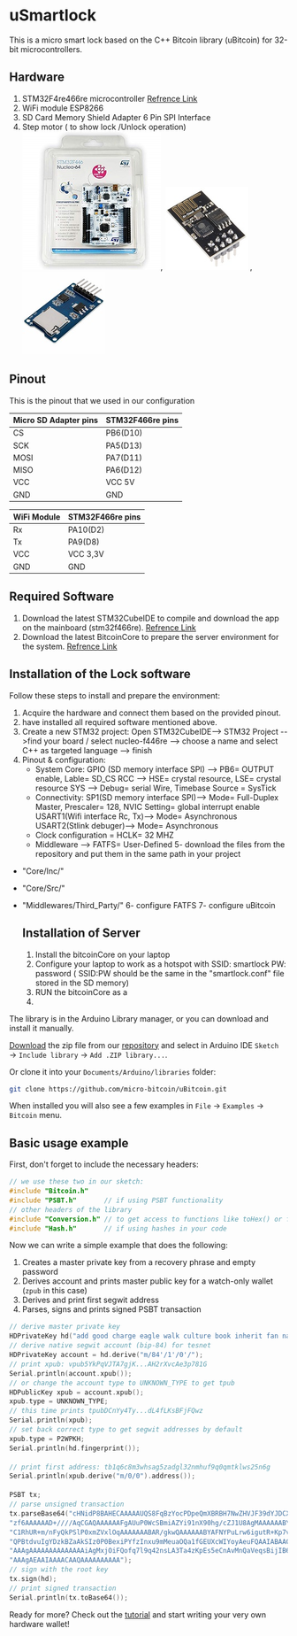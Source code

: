 # uSmartlock

This is a micro smart lock based on the C++ Bitcoin library (uBitcoin) for 32-bit microcontrollers. 

## Hardware
1. STM32F4re466re microcontroller [Refrence Link](https://www.st.com/en/evaluation-tools/nucleo-f446re.html)  
2. WiFi module ESP8266 
3. SD Card Memory Shield Adapter 6 Pin SPI Interface  
4. Step motor ( to show lock /Unlock operation) </br>
![image](images/stm32F466re.jpg), ![image](images/ESP-01(ESP8266).jpg) , ![image](images/SD_Memory_Modul.jpg) 
## Pinout
This is the pinout that we used in our configuration 

| Micro SD Adapter pins  | STM32F466re pins |
| ------------- | ------------- |
| CS            | PB6(D10)  |
| SCK           | PA5(D13)  |
| MOSI          | PA7(D11)  |
| MISO          | PA6(D12)  |
| VCC           | VCC 5V    |
| GND           | GND       |

| WiFi Module   | STM32F466re pins |
| ------------- | -------------    |
| Rx            | PA10(D2)         |
| Tx            | PA9(D8)          |
| VCC           | VCC 3,3V         |
| GND           | GND              |

## Required Software
1. Download the latest STM32CubeIDE to compile and download the app on the mainboard (stm32f466re). [Refrence Link](https://www.st.com/en/evaluation-tools/nucleo-f446re.html)
2. Download the latest BitcoinCore to prepare the server environment for the system. [Refrence Link](https://bitcoin.org/en/bitcoin-core/)


## Installation of the Lock software 
Follow these steps to install and prepare the environment:
1. Acquire the hardware and connect them based on the provided pinout.
2. have installed all required software mentioned above.
3. Create a new STM32 project: Open STM32CubeIDE--> STM32 Project -->find your board / select nucleo-f446re --> choose a name and select C++ as targeted language --> finish
4. Pinout & configuration:
   - System Core:
     GPIO (SD memory interface SPI) --> PB6= OUTPUT enable, Lable= SD_CS
     RCC --> HSE= crystal resource, LSE= crystal resource
     SYS --> Debug= serial Wire, Timebase Source = SysTick
   - Connectivity:
     SP1(SD memory interface SPI)--> Mode= Full-Duplex Master, Prescaler= 128, NVIC Setting= global interrupt enable
     USART1(Wifi interface Rc, Tx)--> Mode= Asynchronous
     USART2(Stlink debuger)--> Mode= Asynchronous
    - Clock configuration = HCLK= 32 MHZ
    - Middleware --> FATFS= User-Defined
  5- download the files from the repository and put them in the same path in your project
- "Core/Inc/"
- "Core/Src/"
- "Middlewares/Third_Party/"
  6- configure FATFS
  7- configure uBitcoin

  ## Installation of Server
  1. Install the bitcoinCore on your laptop
  2. Configure your laptop to work as a hotspot with SSID: smartlock  PW: password ( SSID:PW should be the same in the "smartlock.conf" file stored in the SD memory)
  3. RUN the bitcoinCore as a 
  4. 

  
      


The library is  in the Arduino Library manager, or you can download and install it manually.

[Download](https://github.com/micro-bitcoin/uBitcoin/archive/master.zip) the zip file from our [repository](https://github.com/micro-bitcoin/uBitcoin/) and select in Arduino IDE `Sketch` → `Include library` → `Add .ZIP library...`.

Or clone it into your `Documents/Arduino/libraries` folder:

```sh
git clone https://github.com/micro-bitcoin/uBitcoin.git
```

When installed you will also see a few examples in `File` → `Examples` → `Bitcoin` menu.

## Basic usage example

First, don't forget to include the necessary headers:

```cpp
// we use these two in our sketch:
#include "Bitcoin.h"
#include "PSBT.h"       // if using PSBT functionality
// other headers of the library
#include "Conversion.h" // to get access to functions like toHex() or fromBase64()
#include "Hash.h"       // if using hashes in your code
```

Now we can write a simple example that does the following:

1. Creates a master private key from a recovery phrase and empty password
2. Derives account and prints master public key for a watch-only wallet (`zpub` in this case)
3. Derives and print first segwit address
4. Parses, signs and prints signed PSBT transaction

```cpp
// derive master private key
HDPrivateKey hd("add good charge eagle walk culture book inherit fan nature seek repair", "");
// derive native segwit account (bip-84) for tesnet
HDPrivateKey account = hd.derive("m/84'/1'/0'/");
// print xpub: vpub5YkPqVJTA7gjK...AH2rXvcAe3p781G
Serial.println(account.xpub());
// or change the account type to UNKNOWN_TYPE to get tpub
HDPublicKey xpub = account.xpub();
xpub.type = UNKNOWN_TYPE;
// this time prints tpubDCnYy4Ty...dL4fLKsBFjFQwz
Serial.println(xpub);
// set back correct type to get segwit addresses by default
xpub.type = P2WPKH;
Serial.println(hd.fingerprint());

// print first address: tb1q6c8m3whsag5zadgl32nmhuf9q0qmtklws25n6g
Serial.println(xpub.derive("m/0/0").address());

PSBT tx;
// parse unsigned transaction
tx.parseBase64("cHNidP8BAHECAAAAAUQS8FqBzYocPDpeQmXBRBH7NwZHVJF39dYJDCXxq"
"zf6AAAAAAD+////AqCGAQAAAAAAFgAUuP0WcSBmiAZYi91nX90hg/cZJ1U8AgMAAAAAABYAF"
"C1RhUR+m/nFyQkPSlP0xmZVxlOqAAAAAAABAR/gkwQAAAAAABYAFNYPuLrw6igutR+Kp7vxJ"
"QPBtdvuIgYDzkBZaAkSIz0P0BexiPYfzInxu9mMeuaOQa1fGEUXcWIYoyAeuFQAAIABAACAA"
"AAAgAAAAAAAAAAAAAAiAgMxjOiFQofq7l9q42nsLA3Ta4zKpEs5eCnAvMnQaVeqsBijIB64V"
"AAAgAEAAIAAAACAAQAAAAAAAAAA");
// sign with the root key
tx.sign(hd);
// print signed transaction
Serial.println(tx.toBase64());
```

Ready for more? Check out the [tutorial](https://micro-bitcoin.github.io/#/tutorial/README) and start writing your very own hardware wallet!
